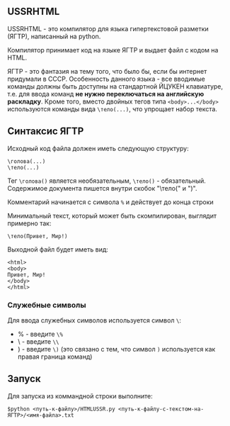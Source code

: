 ## USSRHTML
USSRHTML - это компилятор для языка гипертекстовой разметки (ЯГТР), написанный на python.

Компилятор принимает код на языке ЯГТР и выдает файл с кодом на HTML.

ЯГТР - это фантазия на тему того, что было бы, если бы интернет придумали в СССР.
Особенность данного языка - все вводимые команды должны быть доступны на стандартной ЙЦУКЕН клавиатуре, т.е. 
для ввода команд **не нужно переключаться на английскую раскладку**. Кроме того, вместо двойных тегов типа `<body>...</body>` 
используются команды вида `\тело(...)`, что упрощает набор текста.

## Синтаксис ЯГТР

Исходный код файла должен иметь следующую структуру:
```
\голова(...)
\тело(...)
```
Тег `\голова()` является необязательным, `\тело()` - обязательный.
Содержимое документа пишется внутри скобок "\тело(" и ")".

Комментарий начинается с символа `%` и действует до конца строки

Минимальный текст, который может быть скомпилирован, выглядит примерно так:
```
\тело(Привет, Мир!)
```
Выходной файл будет иметь вид:
```
<html>
<body>
Привет, Мир!
</body>
</html>
```

### Служебные символы
Для ввода служебных символов используется символ `\`:
* % - введите `\%`
* \ - введите `\\`
* ) - введите  `\)` (это связано с тем, что символ `)` используется как правая граница команд)

## Запуск
Для запуска из коммандной строки выполните:
```
$python <путь-к-файлу>/HTMLUSSR.py <путь-к-файлу-с-текстом-на-ЯГТР>/<имя-файла>.txt
```
